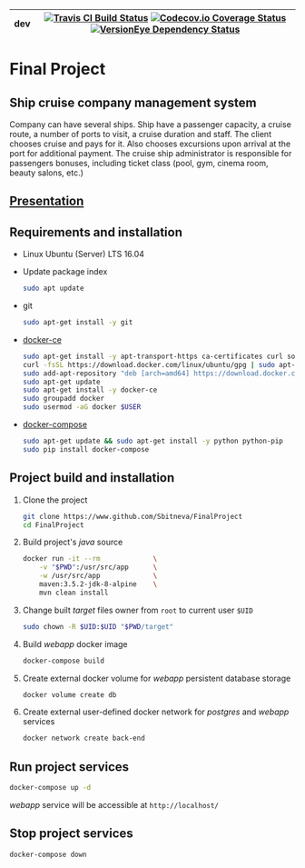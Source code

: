 | **dev** | [![Travis CI Build Status](https://img.shields.io/travis/Sbitneva/FinalProject/dev.svg?style=flat-square)](https://travis-ci.org/Sbitneva/FinalProject) [![Codecov.io Coverage Status](https://img.shields.io/codecov/c/github/Sbitneva/FinalProject/dev.svg?style=flat-square)](https://codecov.io/gh/Sbitneva/FinalProject) [![VersionEye Dependency Status](https://www.versioneye.com/user/projects/5a57df910fb24f3b4514c58e/badge.svg?style=flat-square)](https://www.versioneye.com/user/projects/5a57df910fb24f3b4514c58e) |
|---|---|

# Final Project

## Ship cruise company management system

Company can have several ships.
Ship have a passenger capacity, a cruise route, a number of ports to visit, a cruise duration and staff. The client chooses cruise and pays for it. Also chooses excursions upon arrival at the port for additional payment. The cruise ship administrator is responsible for passengers bonuses, including ticket class (pool, gym, cinema room, beauty salons, etc.)

## [Presentation](presentation)

## Requirements and installation

- Linux Ubuntu (Server) LTS 16.04

- Update package index
    ```bash
    sudo apt update
    ```

- git
    ```bash
    sudo apt-get install -y git
    ```

- [docker-ce](https://docs.docker.com/engine/installation/linux/docker-ce/ubuntu/#install-docker-ce)
    ```bash
    sudo apt-get install -y apt-transport-https ca-certificates curl software-properties-common
    curl -fsSL https://download.docker.com/linux/ubuntu/gpg | sudo apt-key add -
    sudo add-apt-repository "deb [arch=amd64] https://download.docker.com/linux/ubuntu $(lsb_release -cs) stable"
    sudo apt-get update
    sudo apt-get install -y docker-ce
    sudo groupadd docker
    sudo usermod -aG docker $USER
    ```

- [docker-compose](https://docs.docker.com/compose/install/#install-compose)
    ```bash
    sudo apt-get update && sudo apt-get install -y python python-pip
    sudo pip install docker-compose
    ```

## Project build and installation

1. Clone the project
    ```bash
    git clone https://www.github.com/Sbitneva/FinalProject
    cd FinalProject
    ```

2. Build project's _java_ source
    ```bash
    docker run -it --rm             \
        -v "$PWD":/usr/src/app      \
        -w /usr/src/app             \
        maven:3.5.2-jdk-8-alpine    \
        mvn clean install
    ```

3. Change built _target_ files owner from `root` to current user `$UID`
    ```bash
    sudo chown -R $UID:$UID "$PWD/target"
    ```

4. Build _webapp_ docker image
    ```bash
    docker-compose build
    ```

5. Create external docker volume for _webapp_ persistent database storage
    ```bash
    docker volume create db
    ```

6. Create external user-defined docker network for _postgres_ and _webapp_ services
    ```bash
    docker network create back-end
    ```

## Run project services

```bash
docker-compose up -d
```

_webapp_ service will be accessible at `http://localhost/`

## Stop project services

```bash
docker-compose down
```
